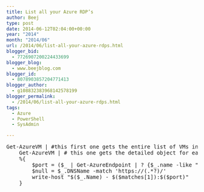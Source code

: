 ```yaml
---
title: List all your Azure RDP’s
author: Beej
type: post
date: 2014-06-12T02:04:00+00:00
year: "2014"
month: "2014/06"
url: /2014/06/list-all-your-azure-rdps.html
blogger_bid:
  - 7726907200224433699
blogger_blog:
  - www.beejblog.com
blogger_id:
  - 8078903857204771413
blogger_author:
  - g108832383968142578199
blogger_permalink:
  - /2014/06/list-all-your-azure-rdps.html
tags:
  - Azure
  - PowerShell
  - SysAdmin

---
```

<pre class="prettyprint linenums lang-powershell">Get-AzureVM | #this first one gets the entire list of VMs in subscription
    Get-AzureVM | # this one gets the detailed object for each specific VM
    %{
        $port = ($_ | Get-AzureEndpoint | ? {$_.name -like "Remote*"})[0].Port;
        $null = $_.DNSName -match 'https://(.*?)/'
        write-host "$($_.Name) - $($matches[1]):$($port)"
    }
</pre>